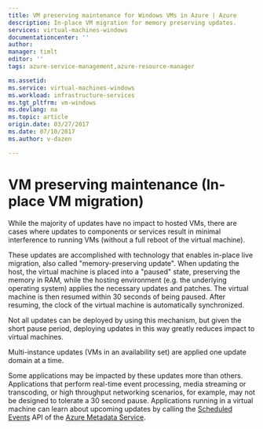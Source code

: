 ```yaml
---
title: VM preserving maintenance for Windows VMs in Azure | Azure
description: In-place VM migration for memory preserving updates.
services: virtual-machines-windows
documentationcenter: ''
author: 
manager: timlt
editor: ''
tags: azure-service-management,azure-resource-manager

ms.assetid: 
ms.service: virtual-machines-windows
ms.workload: infrastructure-services
ms.tgt_pltfrm: vm-windows
ms.devlang: na
ms.topic: article
origin.date: 03/27/2017
ms.date: 07/10/2017
ms.author: v-dazen

---
```


# VM preserving maintenance (In-place VM migration)

While the majority of updates have no impact to hosted VMs, there are
cases where updates to components or services result in minimal
interference to running VMs (without a full reboot of the virtual
machine).

These updates are accomplished with technology that enables in-place
live migration, also called "memory-preserving update". When updating
the host, the virtual machine is placed into a "paused" state,
preserving the memory in RAM, while the hosting environment (e.g. the
underlying operating system) applies the necessary updates and patches.
The virtual machine is then resumed within 30 seconds of being paused.
After resuming, the clock of the virtual machine is automatically
synchronized.

Not all updates can be deployed by using this mechanism, but given the
short pause period, deploying updates in this way greatly reduces impact
to virtual machines.

Multi-instance updates (VMs in an availability set) are applied one
update domain at a time.

Some applications may be impacted by these updates more than others. 
Applications that perform real-time event processing, media streaming 
or transcoding, or high throughput networking scenarios, for example,
may not be designed to tolerate a 30 second pause. 
Applications running in a virtual machine can learn about upcoming
updates by calling the [Scheduled Events](../virtual-machines-scheduled-events.md)
API of the [Azure Metadata Service](../virtual-machines-instancemetadataservice-overview.md).
